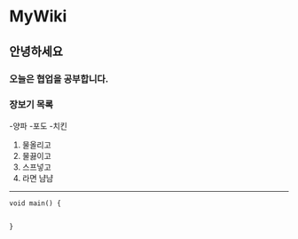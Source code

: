 # MyWiki
## 안녕하세요
### 오늘은 협업을 공부합니다.

### 장보기 목록
-양파
-포도
-치킨

1. 물올리고
1. 물끓이고
3. 스프넣고
3. 라면 냠냠
---

```
void main() {


}